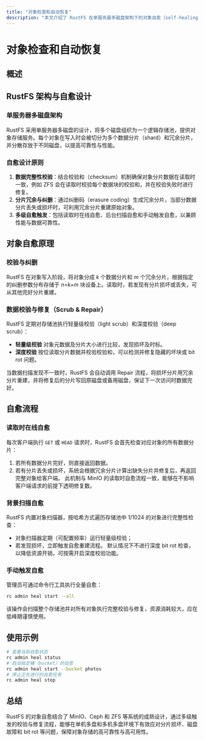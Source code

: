 ```yaml
---
title: "对象检查和自动恢复"
description: "本文介绍了 RustFS 在单服务器多磁盘架构下的对象自愈（self-healing）功能设计与实现，包括自愈的意义、原理、流程、配置及常见故障排查。"
---
```


# 对象检查和自动恢复

## 概述


## RustFS 架构与自愈设计

### 单服务器多磁盘架构

RustFS 采用单服务器多磁盘的设计，将多个磁盘组织为一个逻辑存储池，提供对象存储服务。每个对象在写入时会被切分为多个数据分片（shard）和冗余分片，并分散存放于不同磁盘，以提高可靠性与性能。

### 自愈设计原则

1. **数据完整性校验**：结合校验和（checksum）机制确保对象分片数据在读取时一致，例如 ZFS 会在读取时校验每个数据块的校验和，并在校验失败时进行修复。
2. **分片冗余与纠删**：通过纠删码（erasure coding）生成冗余分片，当部分数据分片丢失或损坏时，可利用冗余分片重建原始对象。
3. **多级自愈触发**：包括读取时在线自愈、后台扫描自愈和手动触发自愈，以兼顾性能与数据可靠性。

## 对象自愈原理

### 校验与纠删

RustFS 在对象写入阶段，将对象分成 *k* 个数据分片和 *m* 个冗余分片，根据指定的纠删参数分布存储于 *n=k+m* 块设备上。读取时，若发现有分片损坏或丢失，可从其他完好分片重建。

### 数据校验与修复（Scrub & Repair）

RustFS 定期对存储池执行轻量级校验（light scrub）和深度校验（deep scrub）：
- **轻量级校验** 对象元数据及分片大小进行比较，发现损坏及时标。
- **深度校验** 按位读取分片数据并校验校验和，可以检测并修复隐藏的坏块或 bit rot 问题。

当数据扫描发现不一致时，RustFS 会自动调用 Repair 流程，将损坏分片用冗余分片重建，并将修复后的分片写回原磁盘或备用磁盘，保证下一次访问时数据完好。

## 自愈流程

### 读取时在线自愈

每次客户端执行 `GET` 或 `HEAD` 请求时，RustFS 会首先检查对应对象的所有数据分片：
1. 若所有数据分片完好，则直接返回数据。
2. 若有分片丢失或损坏，系统会根据冗余分片计算出缺失分片并修复后，再返回完整对象给客户端。
此机制与 MinIO 的读取时自愈流程一致，能够在不影响客户端请求的前提下透明修复数。

### 背景扫描自愈

RustFS 内置对象扫描器，按哈希方式遍历存储池中 1/1024 的对象进行完整性检查：
- 对象扫描器定期（可配置频率）运行轻量级校验；
- 若发现损坏，立即触发自愈重建流程。
默认情况下不进行深度 bit rot 检查，以降低资源开销，可按需开启深度校验功能。

### 手动触发自愈

管理员可通过命令行工具执行全量自愈：

```bash
rc admin heal start --all
```
该操作会扫描整个存储池并对所有对象执行完整校验与修复，资源消耗较大，应在低峰期谨慎使用。

## 使用示例

```bash
# 查看当前自愈状态
rc admin heal status
# 启动指定桶（bucket）的自愈
rc admin heal start --bucket photos
# 停止正在进行的自愈任务
rc admin heal stop
```



## 总结

RustFS 的对象自愈结合了 MinIO、Ceph 和 ZFS 等系统的成熟设计，通过多级触发的校验与修复流程，能够在单机多盘和多机多盘环境下有效应对分片损坏、磁盘故障和 bit rot 等问题，保障对象存储的高可靠性与高可用性。

